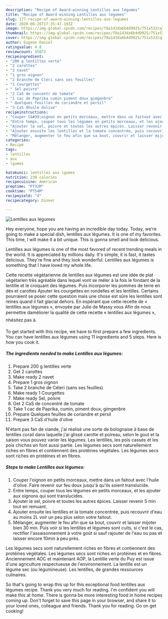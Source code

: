 ```yaml
---
description: "Recipe of Award-winning Lentilles aux légumes"
title: "Recipe of Award-winning Lentilles aux légumes"
slug: 177-recipe-of-award-winning-lentilles-aux-legumes
date: 2020-06-26T17:35:47.193Z
image: https://img-global.cpcdn.com/recipes/f8a143da6b4d9925/751x532cq70/lentilles-aux-legumes-photo-principale-de-la-recette.jpg
thumbnail: https://img-global.cpcdn.com/recipes/f8a143da6b4d9925/751x532cq70/lentilles-aux-legumes-photo-principale-de-la-recette.jpg
cover: https://img-global.cpcdn.com/recipes/f8a143da6b4d9925/751x532cq70/lentilles-aux-legumes-photo-principale-de-la-recette.jpg
author: Eugene Daniel
ratingvalue: 4.8
reviewcount: 35872
recipeingredient:
- "200 g lentilles verte"
- "2 carottes"
- "2 navet"
- "1 gros oignon"
- "2 branche de Cleri sans ses feuilles"
- "1 Courgettes"
- " Sel poivre"
- "2 CaS de concentr de tomate"
- "1 cac de Paprika cumin piment doux gimgenbre"
- " Quelques feuilles de coriandre et persil"
- "3 CaS dhuile dolive"
recipeinstructions:
- "Couper l&#39;oignon en petits morceaux, mettre dans un faitout avec l&#39;huile d&#39;olive. Faire revenir sur feu doux jusqu&#39;à qu&#39;ils soient translucide."
- "Entre temps, couper tous les légumes en petits morceaux, et les ajouter aux oignons qui sont translucides."
- "Ajouter le sel, poivre et toutes les autres épices. Laisser revenir 5 min tout en remuant."
- "Ajouter ensuite les lentilles et la tomate concentrée, puis recouvrir d&#39;eau au moins 2L voir un peu plus selon votre faitout."
- "Mélanger, augmenter le feu afin que sa bout, couvrir et laisser mijoter bien 30 min. Puis voir si les lentilles et légumes sont cuits, si c&#39;est le cas, rectifier l&#39;assaisonnement à votre goût si sauf rajouter de l&#39;eau ou pas et laisser encore 10min à peu près."
categories:
- Recipe
tags:
- lentilles
- aux
- lgumes

katakunci: lentilles aux lgumes 
nutrition: 239 calories
recipecuisine: American
preptime: "PT32M"
cooktime: "PT54M"
recipeyield: "4"
recipecategory: Dinner

---
```



![Lentilles aux légumes](https://img-global.cpcdn.com/recipes/f8a143da6b4d9925/751x532cq70/lentilles-aux-legumes-photo-principale-de-la-recette.jpg)

Hey everyone, hope you are having an incredible day today. Today, we're going to make a special dish, lentilles aux légumes. It is one of my favorites. This time, I will make it a bit unique. This is gonna smell and look delicious.

Lentilles aux légumes is one of the most favored of recent trending meals in the world. It is appreciated by millions daily. It's simple, it is fast, it tastes delicious. They're fine and they look wonderful. Lentilles aux légumes is something that I have loved my whole life.

Cette recette végétarienne de lentilles aux légumes est une idée de plat végétarien très agréable dans lequel vont se méler à la fois le fondant de la lentille et le croquant des légumes. Puis incorporer les pommes de terre en dés et carottes Ajouter les courgettes en rondelles et les lentilles. Certains pourraient se poser cette question mais une chose est sûre les lentilles sont reines quand il fait glacial dehors. En espérant que cette recette de « lentilles aux légumes », envoyée par Julie de Massy vous Afin de nous permettre daméliorer la qualité de cette recette « lentilles aux légumes », nhésitez pas à.


To get started with this recipe, we have to first prepare a few ingredients. You can have lentilles aux légumes using 11 ingredients and 5 steps. Here is how you cook it.

<!--inarticleads1-->

##### The ingredients needed to make Lentilles aux légumes:

1. Prepare 200 g lentilles verte
1. Get 2 carottes
1. Make ready 2 navet
1. Prepare 1 gros oignon
1. Take 2 branche de Céleri (sans ses feuilles)
1. Make ready 1 Courgettes
1. Make ready  Sel, poivre
1. Get 2 CaS de concentré de tomate
1. Take 1 cac de Paprika, cumin, piment doux, gimgenbre
1. Prepare  Quelques feuilles de coriandre et persil
1. Prepare 3 CaS d&#39;huile d&#39;olive


N&#39;étant pas fan de viande, j&#39;ai réalisé une sorte de bolognaise à base de lentilles corail dans laquelle j&#39;ai glissé carotte et poireau, selon le gout et la saison vous pouvez varier les légumes. Les lentilles, les pois cassés et les pois chiches en font aussi partie. Les légumes secs sont naturellement riches en fibres et contiennent des protéines végétales. Les légumes secs sont riches en protéines et en fibres. 

<!--inarticleads2-->

##### Steps to make Lentilles aux légumes:

1. Couper l&#39;oignon en petits morceaux, mettre dans un faitout avec l&#39;huile d&#39;olive. Faire revenir sur feu doux jusqu&#39;à qu&#39;ils soient translucide.
1. Entre temps, couper tous les légumes en petits morceaux, et les ajouter aux oignons qui sont translucides.
1. Ajouter le sel, poivre et toutes les autres épices. Laisser revenir 5 min tout en remuant.
1. Ajouter ensuite les lentilles et la tomate concentrée, puis recouvrir d&#39;eau au moins 2L voir un peu plus selon votre faitout.
1. Mélanger, augmenter le feu afin que sa bout, couvrir et laisser mijoter bien 30 min. Puis voir si les lentilles et légumes sont cuits, si c&#39;est le cas, rectifier l&#39;assaisonnement à votre goût si sauf rajouter de l&#39;eau ou pas et laisser encore 10min à peu près.


Les légumes secs sont naturellement riches en fibres et contiennent des protéines végétales. Les légumes secs sont riches en protéines et en fibres. Anciennement AOC et maintenant AOP, la Lentille verte du Puy est issue d&#39;une agriculture respectueuse de l&#39;environnement. La lentille est un légume sec (ou légumineuse). Les lentilles, de grandes ressources culinaires. 

So that's going to wrap this up for this exceptional food lentilles aux légumes recipe. Thank you very much for reading. I'm confident you will make this at home. There is gonna be more interesting food in home recipes coming up. Don't forget to save this page in your browser, and share it to your loved ones, colleague and friends. Thank you for reading. Go on get cooking!
